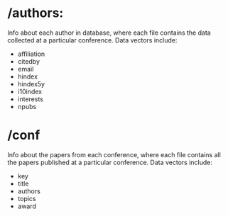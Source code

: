 # /authors:

Info about each author in database, where each file contains the data collected at a particular conference. Data vectors include:

- affiliation
- citedby
- email
- hindex
- hindex5y
- i10index
- interests
- npubs

# /conf

Info about the papers from each conference, where each file contains all the papers published at a particular conference. Data vectors include:

- key
- title
- authors
- topics
- award